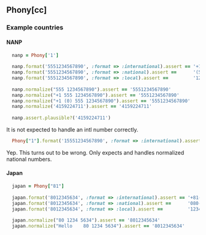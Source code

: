 ## Phony[cc]



### Example countries

#### NANP

```ruby
  nanp = Phony['1']
  
  nanp.format('5551234567890', :format => :international).assert == '+1 (555) 123-4567890'
  nanp.format('5551234567890', :format => :national).assert ==      '(555) 123-4567890'
  nanp.format('5551234567890', :format => :local).assert ==         '123-4567890'
  
  nanp.normalize("555 1234567890").assert == '5551234567890'
  nanp.normalize("+1 555 1234567890").assert == '5551234567890'
  nanp.normalize("+1 (0) 555 1234567890").assert == '5551234567890'
  nanp.normalize('4159224711').assert == '4159224711'
  
  nanp.assert.plausible?('4159224711')
```

It is not expected to handle an intl number correctly.

```ruby
  Phony["1"].format('15551234567890', :format => :international).assert == '+1 (155) 512-34567890'
```

Yep. This turns out to be wrong. Only expects and handles normalized national numbers.

#### Japan

```ruby
  japan = Phony["81"]
  
  japan.format('8012345634', :format => :international).assert == '+81-80-1234-5634'
  japan.format('8012345634', :format => :national).assert ==      '080-1234-5634'
  japan.format('8012345634', :format => :local).assert ==         '1234-5634'
  
  japan.normalize("80 1234 5634").assert == '8012345634'
  japan.normalize("Hello    80 1234 5634").assert == '8012345634'
```